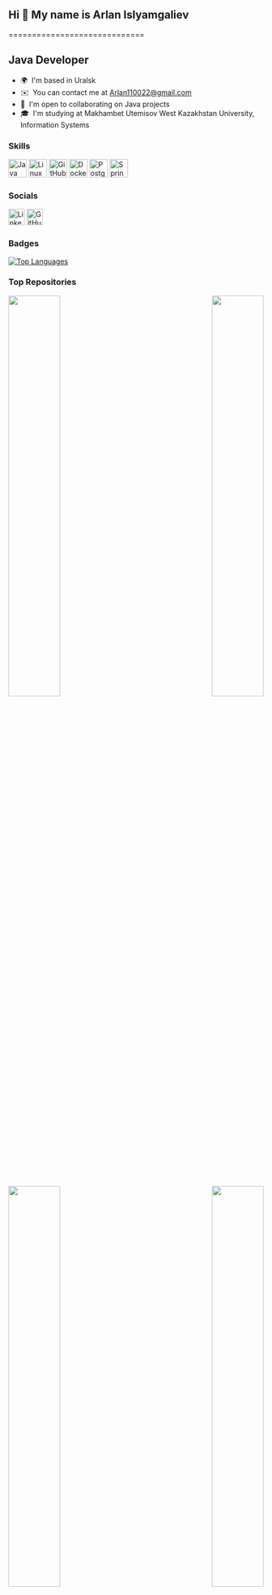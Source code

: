 ## Hi 👋 My name is Arlan Islyamgaliev

=============================

Java Developer
-----------------------

* 🌍  I'm based in Uralsk
* ✉️  You can contact me at [Arlan110022@gmail.com](mailto:Arlan110022@gmail.com)
* 🤝  I'm open to collaborating on Java projects
* 🎓  I'm studying at Makhambet Utemisov West Kazakhstan University, Information Systems

### Skills

<p align="left">
  <a href="https://www.oracle.com/java/" target="_blank" rel="noreferrer"><img src="https://raw.githubusercontent.com/danielcranney/readme-generator/main/public/icons/skills/java-colored.svg" width="36" height="36" alt="Java" /></a>
  <a href="https://www.linux.org" target="_blank" rel="noreferrer"><img src="https://raw.githubusercontent.com/danielcranney/readme-generator/main/public/icons/skills/linux-colored.svg" width="36" height="36" alt="Linux" /></a>
  <a href="https://www.github.com" target="_blank" rel="noreferrer"><img src="https://github.com/nuuska-muikkunen/nuuska-muikkunen/assets/112516831/11f21642-3406-4ed1-9675-7331867c915b" width="36" height="36" alt="GitHub" /></a>
  <a href="https://www.docker.com/" target="_blank" rel="noreferrer"><img src="https://raw.githubusercontent.com/danielcranney/readme-generator/main/public/icons/skills/docker-colored.svg" width="36" height="36" alt="Docker" /></a>
  <a href="https://www.postgresql.org/" target="_blank" rel="noreferrer"><img src="https://raw.githubusercontent.com/danielcranney/readme-generator/main/public/icons/skills/postgresql-colored.svg" width="36" height="36" alt="PostgreSQL" /></a>
  <a href="https://spring.io/" target="_blank" rel="noreferrer"><img src="https://spring.io/img/favicon.ico" width="36" height="36" alt="Spring" /></a>
</p>

### Socials

<p align="left">
  <a href="https://www.linkedin.com/in/arlan-islyamgaliev-a54460315/" target="_blank" rel="noreferrer"><img src="https://raw.githubusercontent.com/danielcranney/readme-generator/main/public/icons/socials/linkedin.svg" width="32" height="32" alt="LinkedIn" /></a>
  <a href="https://github.com/Grand9" target="_blank" rel="noreferrer"><img src="https://raw.githubusercontent.com/danielcranney/readme-generator/main/public/icons/socials/github.svg" width="32" height="32" alt="GitHub" /></a>
</p>

### Badges

<a href="https://github.com/Grand9" align="left"><img src="https://github-readme-stats.vercel.app/api/top-langs/?username=Grand9&langs_count=10&title_color=facc15&text_color=ffffff&icon_color=84cc16&bg_color=312e81&hide_border=true&locale=en&custom_title=Top%20%Languages" alt="Top Languages" /></a>

### Top Repositories

<div width="100%" align="center">
  <a href="https://github.com/Grand9/java-project-61" align="left">
    <img align="left" width="45%" src="https://github-readme-stats.vercel.app/api/pin/?username=Grand9&repo=java-project-61&title_color=facc15&text_color=ffffff&icon_color=84cc16&bg_color=312e81&hide_border=true&locale=en" />
  </a>
  <a href="https://github.com/Grand9/java-project-71" align="right">
    <img align="right" width="45%" src="https://github-readme-stats.vercel.app/api/pin/?username=Grand9&repo=java-project-71&title_color=facc15&text_color=ffffff&icon_color=84cc16&bg_color=312e81&hide_border=true&locale=en" />
  </a>
</div>
<br /><br /><br /><br /><br /><br /><br />
<div width="100%" align="center">
  <a href="https://github.com/Grand9/java-project-72" align="left">
    <img align="left" width="45%" src="https://github-readme-stats.vercel.app/api/pin/?username=Grand9&repo=java-project-72&title_color=facc15&text_color=ffffff&icon_color=84cc16&bg_color=312e81&hide_border=true&locale=en" />
  </a>
  <a href="https://github.com/Grand9/java-project-78" align="right">
    <img align="right" width="45%" src="https://github-readme-stats.vercel.app/api/pin/?username=Grand9&repo=java-project-78&title_color=facc15&text_color=ffffff&icon_color=84cc16&bg_color=312e81&hide_border=true&locale=en" />
  </a>
</div>
<br /><br /><br /><br /><br /><br /><br />
<div width="100%" align="center">
  <a href="https://github.com/Grand9/java-project-99" align="center">
    <img align="center" width="45%" src="https://github-readme-stats.vercel.app/api/pin/?username=Grand9&repo=java-project-99&title_color=facc15&text_color=ffffff&icon_color=84cc16&bg_color=312e81&hide_border=true&locale=en" />
  </a>
</div>
